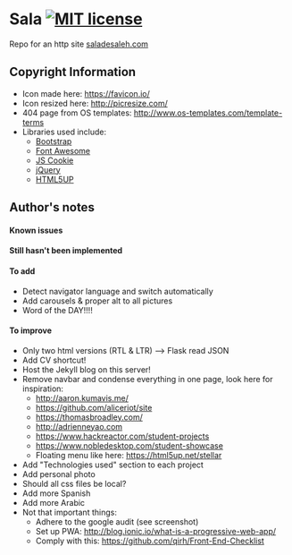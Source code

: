 # Sala [![MIT license](https://img.shields.io/badge/license-MIT-lightgrey.svg)](https://raw.githubusercontent.com/qirh/sala/master/LICENSE)
Repo for an http site [saladesaleh.com](http://saladesaleh.com)

## Copyright Information
* Icon made here: https://favicon.io/
* Icon resized here: http://picresize.com/
* 404 page from OS templates: http://www.os-templates.com/template-terms
* Libraries used include:
    * [Bootstrap](https://getbootstrap.com/)
    * [Font Awesome](http://fontawesome.io/)
    * [JS Cookie](https://github.com/js-cookie/js-cookie)
    * [jQuery](https://jquery.com/)
    * [HTML5UP](https://html5up.net/)

## Author's notes
#### Known issues
#### Still hasn't been implemented
#### To add
* Detect navigator language and switch automatically
* Add carousels & proper alt to all pictures
* Word of the DAY!!!!
#### To improve
* Only two html versions (RTL & LTR)  --> Flask read JSON
* Add CV shortcut!
* Host the Jekyll blog on this server!
* Remove navbar and condense everything in one page, look here for inspiration:
    * http://aaron.kumavis.me/
    * https://github.com/aliceriot/site
    * https://thomasbroadley.com/
    * http://adrienneyao.com
    * https://www.hackreactor.com/student-projects
    * https://www.nobledesktop.com/student-showcase
    * Floating menu like here: https://html5up.net/stellar
* Add "Technologies used" section to each project
* Add personal photo
* Should all css files be local?
* Add more Spanish
* Add more Arabic
* Not that important things:
    * Adhere to the google audit (see screenshot)
    * Set up PWA: http://blog.ionic.io/what-is-a-progressive-web-app/
    * Comply with this: https://github.com/qirh/Front-End-Checklist
